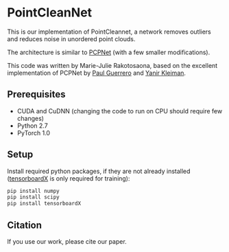 # PointCleanNet
This is our implementation of PointCleannet, a network removes outliers and reduces noise in unordered point clouds.

The architecture is similar to [PCPNet](http://geometry.cs.ucl.ac.uk/projects/2018/pcpnet/) (with a few smaller modifications).

This code was written by Marie-Julie Rakotosaona, based on the excellent implementation of PCPNet by [Paul Guerrero](https://paulguerrero.github.io) and [Yanir Kleiman](https://www.cs.tau.ac.il/~yanirk/).

## Prerequisites
* CUDA and CuDNN (changing the code to run on CPU should require few changes)
* Python 2.7
* PyTorch 1.0

## Setup
Install required python packages, if they are not already installed ([tensorboardX](https://github.com/lanpa/tensorboard-pytorch) is only required for training):
``` bash
pip install numpy
pip install scipy
pip install tensorboardX
```
## Citation
If you use our work, please cite our paper.
